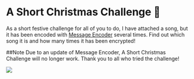 # A Short Christmas Challenge 🎄

As a short festive challenge for all of you to do, I have attached a song, but it has been encoded with [Message Encoder](https://github.com/ShashCode2348/Message-Encoder) several times. Find out which song it is and how many times it has been encrypted!

##Note
Due to an update of Message Encoder, A Short Christmas Challenge will no longer work. Thank you to all who tried the challenge!

![](https://view-counter.tobyhagan.com/?user=ShashCode2348/A-Short-Christmas-Challenge)
